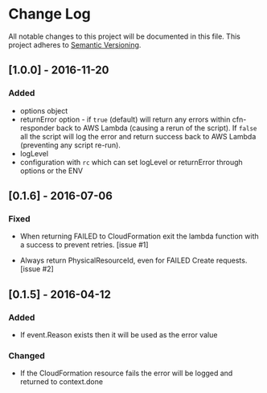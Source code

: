 # Change Log
All notable changes to this project will be documented in this file.
This project adheres to [Semantic Versioning](http://semver.org/).

## [1.0.0] - 2016-11-20

### Added
- options object
- returnError option - if `true` (default) will return any errors within
  cfn-responder back to AWS Lambda (causing a rerun of the script).  If
  `false` all the script will log the error and return success back to
  AWS Lambda (preventing any script re-run).
- logLevel
- configuration with `rc` which can set logLevel or returnError through
  options or the ENV


## [0.1.6] - 2016-07-06

### Fixed
- When returning FAILED to CloudFormation exit the lambda function with
  a success to prevent retries. [issue #1]

- Always return PhysicalResourceId, even for FAILED Create requests.
  [issue #2]

## [0.1.5] - 2016-04-12

### Added
- If event.Reason exists then it will be used as the error value

### Changed
- If the CloudFormation resource fails the error will be logged and
  returned to context.done

